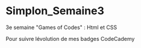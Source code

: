 # Simplon_Semaine3
3e semaine "Games of Codes" : Html et CSS
<p>Pour suivre lévolution de mes badges <a ref="https://www.codecademy.com/fr/users/AnoukG/achievements"/a>CodeCademy<p>
